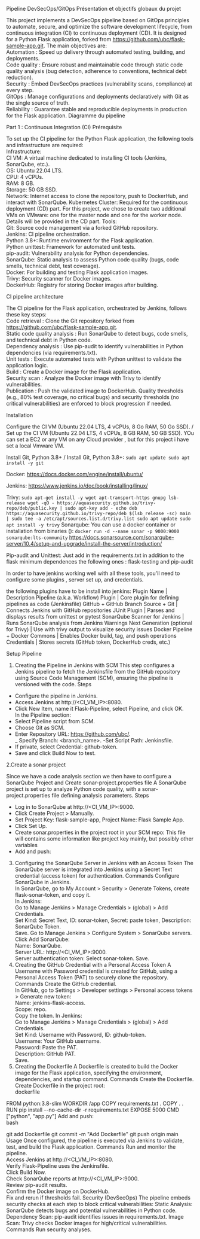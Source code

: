 Pipeline DevSecOps/GitOps
Présentation et objectifs globaux du projet

This project implements a DevSecOps pipeline based on GitOps principles to automate, secure, and optimize the software development lifecycle, from continuous integration (CI) to continuous deployment (CD). It is designed for a Python Flask application, forked from https://github.com/ubc/flask-sample-app.git. The main objectives are:  
Automation : Speed up delivery through automated testing, building, and deployments.  
Code quality : Ensure robust and maintainable code through static code quality analysis (bug detection, adherence to conventions, technical debt reduction).  
Security : Embed DevSecOps practices (vulnerability scans, compliance) at every step.  
GitOps : Manage configurations and deployments declaratively with Git as the single source of truth.  
Reliability : Guarantee stable and reproducible deployments in production for the Flask application.
Diagramme du pipeline


Part 1 : Continuous Integration (CI)
Prérequisite

To set up the CI pipeline for the Python Flask application, the following tools and infrastructure are required:  
Infrastructure:  
CI VM: A virtual machine dedicated to installing CI tools (Jenkins, SonarQube, etc.).  
OS: Ubuntu 22.04 LTS.  
CPU: 4 vCPUs.  
RAM: 8 GB.  
Storage: 50 GB SSD.  
Network: Internet access to clone the repository, push to DockerHub, and interact with SonarQube.
Kubernetes Cluster: Required for the continuous deployment (CD) part. For this project, we chose to create two additional VMs on VMware: one for the master node and one for the worker node. Details will be provided in the CD part.
Tools:  
Git: Source code management via a forked GitHub repository.  
Jenkins: CI pipeline orchestration.  
Python 3.8+: Runtime environment for the Flask application.  
Python unittest: Framework for automated unit tests.  
pip-audit: Vulnerability analysis for Python dependencies.  
SonarQube: Static analysis to assess Python code quality (bugs, code smells, technical debt, test coverage).  
Docker: For building and testing Flask application images.  
Trivy: Security scanner for Docker images.  
DockerHub: Registry for storing Docker images after building.


CI pipeline architecture

The CI pipeline for the Flask application, orchestrated by Jenkins, follows these key steps:  
Code retrieval : Clone the Git repository forked from https://github.com/ubc/flask-sample-app.git.  
Static code quality analysis : Run SonarQube to detect bugs, code smells, and technical debt in Python code.  
Dependency analysis : Use pip-audit to identify vulnerabilities in Python dependencies (via requirements.txt).  
Unit tests : Execute automated tests with Python unittest to validate the application logic.  
Build : Create a Docker image for the Flask application.  
Security scan : Analyze the Docker image with Trivy to identify vulnerabilities.  
Publication : Push the validated image to DockerHub.
Quality thresholds (e.g., 80% test coverage, no critical bugs) and security thresholds (no critical vulnerabilities) are enforced to block progression if needed.

Installation

Configure the CI VM (Ubuntu 22.04 LTS, 4 vCPUs, 8 Go RAM, 50 Go SSD). / Set up the CI VM (Ubuntu 22.04 LTS, 4 vCPUs, 8 GB RAM, 50 GB SSD).
YOu can set a EC2 or any VM on any Cloud provider , but for this project i have set a local Vmware VM.

Install Git, Python 3.8+ / Install Git, Python 3.8+:
``
sudo apt update
sudo apt install -y git 
``

Docker:
https://docs.docker.com/engine/install/ubuntu/


Jenkins:
https://www.jenkins.io/doc/book/installing/linux/

Trivy:
``
sudo apt-get install -y wget apt-transport-https gnupg lsb-release
wget -qO - https://aquasecurity.github.io/trivy-repo/deb/public.key | sudo apt-key add -
echo deb https://aquasecurity.github.io/trivy-repo/deb $(lsb_release -sc) main | sudo tee -a /etc/apt/sources.list.d/trivy.list
sudo apt update
sudo apt install -y trivy
``
Sonarqube:
You can use a docker container or installation from binaries ():
``
docker run -d --name sonar -p 9000:9000 sonarqube:lts-community
``
https://docs.sonarsource.com/sonarqube-server/10.4/setup-and-upgrade/install-the-server/introduction/

Pip-audit and Unittest:
Just add in the requirements.txt in addition to the flask minimum dependences the following ones : flask-testing and pip-audit


In order to have jenkins working well with all these tools, you'll need to configure some plugins , server set up, and credentials.

the following plugins have to be install into jenkins: 
Plugin Name | Description
Pipeline (a.k.a. Workflow) Plugin | Core plugin for defining pipelines as code (Jenkinsfile)
GitHub + GitHub Branch Source + Git | Connects Jenkins with GitHub repositories
JUnit Plugin | Parses and displays results from unittest or pytest
SonarQube Scanner for Jenkins | Runs SonarQube analysis from Jenkins
Warnings Next Generation (optional for Trivy) | Use with trivy output to visualize security issues
Docker Pipeline + Docker Commons | Enables Docker build, tag, and push operations
Credentials | Stores secrets (GitHub token, DockerHub creds, etc.)


Setup Pipeline

1. Creating the Pipeline in Jenkins with SCM
This step configures a Jenkins pipeline to fetch the Jenkinsfile from the GitHub repository using Source Code Management (SCM), ensuring the pipeline is versioned with the code.
Steps
- Configure the pipeline in Jenkins.  
- Access Jenkins at http://<CI_VM_IP>:8080.  
- Click New Item, name it Flask-Pipeline, select Pipeline, and click OK.  
In the Pipeline section:  
- Select Pipeline script from SCM.  
- Choose Git as SCM.  
- Enter Repository URL: https://github.com/ubc/<your repo.git>.  
_ Specify Branch: <branch_name>.
-Set Script Path: Jenkinsfile.  
- If private, select Credential: github-token.
- Save and click Build Now to test.

2.Create a sonar project

Since we have a code analysis section we then have to configure a SonarQube Project and Create sonar-project.properties file
A SonarQube project is set up to analyze Python code quality, with a sonar-project.properties file defining analysis parameters.
Steps
  
- Log in to SonarQube at http://<CI_VM_IP>:9000.  
- Click Create Project > Manually.  
- Set Project Key: flask-sample-app, Project Name: Flask Sample App.  
- Click Set Up.  
- Create sonar.properties in the project root in your SCM repo:
    This file will contains some information like project key mainly, but possibly other variables
- Add and push:  
  

3. Configuring the SonarQube Server in Jenkins with an Access Token
The SonarQube server is integrated into Jenkins using a Secret Text credential (access token) for authentication.
Commands
Configure SonarQube in Jenkins.  
In SonarQube, go to My Account > Security > Generate Tokens, create flask-sonar-token, and copy it.  
In Jenkins:  
Go to Manage Jenkins > Manage Credentials > (global) > Add Credentials.  
Set Kind: Secret Text, ID: sonar-token, Secret: paste token, Description: SonarQube Token.  
Save.
Go to Manage Jenkins > Configure System > SonarQube servers.  
Click Add SonarQube:  
Name: SonarQube.  
Server URL: http://<CI_VM_IP>:9000.  
Server authentication token: Select sonar-token.
Save.
4. Creating the GitHub Credential with a Personal Access Token
A Username with Password credential is created for GitHub, using a Personal Access Token (PAT) to securely clone the repository.
Commands
Create the GitHub credential.  
In GitHub, go to Settings > Developer settings > Personal access tokens > Generate new token:  
Name: jenkins-flask-access.  
Scope: repo.  
Copy the token.
In Jenkins:  
Go to Manage Jenkins > Manage Credentials > (global) > Add Credentials.  
Set Kind: Username with Password, ID: github-token.  
Username: Your GitHub username.  
Password: Paste the PAT.  
Description: GitHub PAT.  
Save.
5. Creating the Dockerfile
A Dockerfile is created to build the Docker image for the Flask application, specifying the environment, dependencies, and startup command.
Commands
Create the Dockerfile.  
Create Dockerfile in the project root:  
dockerfile

FROM python:3.8-slim
WORKDIR /app
COPY requirements.txt .
COPY . .
RUN pip install --no-cache-dir -r requirements.txt
EXPOSE 5000
CMD ["python", "app.py"]
Add and push:  
bash

git add Dockerfile
git commit -m "Add Dockerfile"
git push origin main
Usage
Once configured, the pipeline is executed via Jenkins to validate, test, and build the Flask application.
Commands
Run and monitor the pipeline.  
Access Jenkins at http://<CI_VM_IP>:8080.  
Verify Flask-Pipeline uses the Jenkinsfile.  
Click Build Now.  
Check SonarQube reports at http://<CI_VM_IP>:9000.  
Review pip-audit results.  
Confirm the Docker image on DockerHub.  
Fix and rerun if thresholds fail.
Security (DevSecOps)
The pipeline embeds security checks at each step to block critical vulnerabilities:
Static Analysis: SonarQube detects bugs and potential vulnerabilities in Python code.
Dependency Scan: pip-audit identifies issues in requirements.txt.
Image Scan: Trivy checks Docker images for high/critical vulnerabilities.
Commands
Run security analyses.







